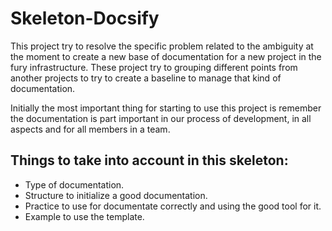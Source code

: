 # Skeleton-Docsify

This project try to resolve the specific problem related to the ambiguity at the moment to create a new base of documentation for a new project in the fury infrastructure. These project try to grouping different points from another projects to try to create a baseline to manage that kind of documentation.

Initially the most important thing for starting to use this project is remember the documentation is part important in our process of development, in all aspects and for all members in a team.

## Things to take into account in this skeleton:

* Type of documentation.
* Structure to initialize a good documentation.
* Practice to use for documentate correctly and using the good tool for it.
* Example to use the template.

